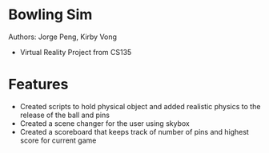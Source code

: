 # Bowling Sim
Authors: Jorge Peng, Kirby Vong
- Virtual Reality Project from CS135
# Features
- Created scripts to hold physical object and added realistic physics to the release of the ball and pins
- Created a scene changer for the user using skybox
- Created a scoreboard that keeps track of number of pins and highest score for current game
